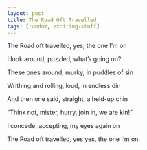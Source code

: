 ```yaml
---
layout: post
title: The Road Oft Travelled
tags: [random, exciting-stuff]
---
```

The Road oft travelled, yes, the one I’m on

I look around, puzzled, what’s going on?

These ones around, murky, in puddles of sin

Writhing and rolling, loud, in endless din


And then one said, straight, a held-up chin

“Think not, mister, hurry, join in, we are kin!”

I concede, accepting, my eyes again on

The Road oft travelled, yes yes, the one I’m on.
